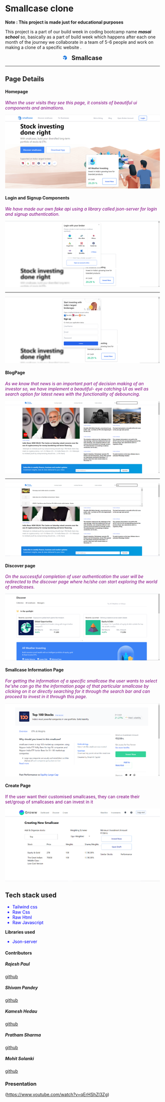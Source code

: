 # Smallcase clone
**Note : This project is made just for educational purposes**

This project is a part of our build week in coding bootcamp name ***masai school*** so, basically as a part of build week which happens after each one month of the journey we collaborate in a team of 5-6 people and work on making a clone of a specific website .

<span>
<div style="margin:auto; display:flex; items:center; justify-content:center">
<span>
<img src="images/siteLogo.png" style="width:15px" alt="Unable To Load" style="display:inline"></img><span>
<span style="font-Size:20px; font-weight:bold; margin-left:10px">Smallcase</span>
</div>
<hr></hr>

## Page Details

#### Homepage

 *<p style="color:purple">When the user visits they see this page, it consists of beautiful ui components and animations.</p>*

 <img src="images/dashboard.png"/>

#### Login and Signup Components


*<p style="color:purple">We have made our own fake api using a library called json-server for login and signup authentication.</p>*

 <img src="images/loginbox.png"/>
<hr>
 <img src="images/signupbox.png">

#### BlogPage


*<p style="color:purple">As we know that news is an important part of decision making of an investor so, we have implement a beautiful- eye catching UI as well as search option for latest news with the functionality of debouncing.<p>*

 <img src="images/blogpage.png">

<hr>

 <img src="images/blogWithDeb.png">

#### Discover page

*<p style="color:purple">On the successful completion of user authentication the user will be redirected to the discover page where he/she can start exploring the world of smallcases.</p>*


 <img src="images/discover.png">

#### Smallcase Information Page

*<p style="color:purple">For getting the information of a specific smallcase the user wants to select he'she can go the the information page of that particular smallcase by clicking on it or directly searching for it through the search bar and can proceed to invest in it through this page.</p>*


 <img src="images/smallcaseinformation.png">


#### Create Page

<p style="color:purple">If the user want their customised smallcases, they can create their set/group of smallcases and can invest in it</p></p>


 <img src="images/createnewsmallcase.png">

 <h2>Tech stack used</h2>

 <ul>
 <li style="color:blue">Tailwind css</li>
 <li style="color:blue">Raw Css</li>
 <li style="color:blue">Raw Html</li>
 <li style="color:blue">Raw Javascript</li>
 </ul>

 <p style="font-weight:bold">Libraries used<p>

 <ul>
 <li style="color:blue">Json-server</li>
 </ul>

<h4>Contributors</h4>

<h5>Rajesh Paul</h5>


[github](https://github.com/rajesh4210)


<h5>Shivam Pandey</h5>


[github](https://github.com/ShivCodeP)


<h5>Kamesh Hedau</h5>


[github](https://github.com/Kamesh255)

<h5>Pratham Sharma</h5>


[github](https://github.com/Spratham72)


<h5>Mohit Solanki</h5>

[github](https://github.com/mohitsolanki71)


<H3>Presentation</H3>

(https://www.youtube.com/watch?v=qErHShZl3Zg)